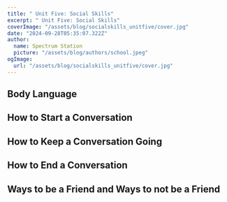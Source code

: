 ```yaml
---
title: " Unit Five: Social Skills"
excerpt: " Unit Five: Social Skills"
coverImage: "/assets/blog/socialskills_unitfive/cover.jpg"
date: "2024-09-28T05:35:07.322Z"
author:
  name: Spectrum Station
  picture: "/assets/blog/authors/school.jpeg"
ogImage:
  url: "/assets/blog/socialskills_unitfive/cover.jpg"
---
```

## Body Language


## How to Start a Conversation


## How to Keep a Conversation Going


## How to End a Conversation


## Ways to be a Friend and Ways to not be a Friend